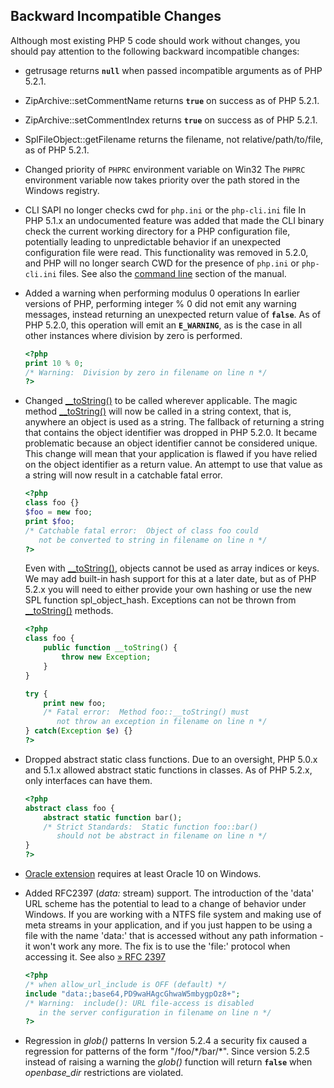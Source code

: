 Backward Incompatible Changes
-----------------------------

Although most existing PHP 5 code should work without changes, you
should pay attention to the following backward incompatible changes:

-   <span class="simpara"> <span class="function">getrusage</span>
    returns **`null`** when passed incompatible arguments as of PHP
    5.2.1. </span>
-   <span class="simpara"> <span
    class="function">ZipArchive::setCommentName</span> returns
    **`true`** on success as of PHP 5.2.1. </span>
-   <span class="simpara"> <span
    class="function">ZipArchive::setCommentIndex</span> returns
    **`true`** on success as of PHP 5.2.1. </span>
-   <span class="simpara"> <span
    class="function">SplFileObject::getFilename</span> returns the
    filename, not relative/path/to/file, as of PHP 5.2.1. </span>
-   <span class="simpara"> Changed priority of `PHPRC` environment
    variable on Win32 </span> <span class="simpara"> The `PHPRC`
    environment variable now takes priority over the path stored in the
    Windows registry. </span>
-   <span class="simpara"> CLI SAPI no longer checks cwd for `php.ini`
    or the `php-cli.ini` file </span> <span class="simpara"> In PHP
    5.1.x an undocumented feature was added that made the CLI binary
    check the current working directory for a PHP configuration file,
    potentially leading to unpredictable behavior if an unexpected
    configuration file were read. This functionality was removed in
    5.2.0, and PHP will no longer search CWD for the presence of
    `php.ini` or `php-cli.ini` files. See also the
    <a href="/features/commandline.html" class="link">command line</a>
    section of the manual. </span>
-   <span class="simpara"> Added a warning when performing modulus 0
    operations </span> <span class="simpara"> In earlier versions of
    PHP, performing integer % 0 did not emit any warning messages,
    instead returning an unexpected return value of **`false`**. As of
    PHP 5.2.0, this operation will emit an **`E_WARNING`**, as is the
    case in all other instances where division by zero is performed.
    </span>
    ``` php
    <?php
    print 10 % 0;
    /* Warning:  Division by zero in filename on line n */
    ?>
    ```
-   <span class="simpara"> Changed
    <a href="/language/oop5/magic.html#object.tostring" class="link">__toString()</a>
    to be called wherever applicable. </span> <span class="simpara"> The
    magic method
    <a href="/language/oop5/magic.html#object.tostring" class="link">__toString()</a>
    will now be called in a string context, that is, anywhere an object
    is used as a string. </span> <span class="simpara"> The fallback of
    returning a string that contains the object identifier was dropped
    in PHP 5.2.0. It became problematic because an object identifier
    cannot be considered unique. This change will mean that your
    application is flawed if you have relied on the object identifier as
    a return value. An attempt to use that value as a string will now
    result in a catchable fatal error. </span>
    ``` php
    <?php
    class foo {}
    $foo = new foo;
    print $foo;
    /* Catchable fatal error:  Object of class foo could
       not be converted to string in filename on line n */
    ?>
    ```

    <span class="simpara"> Even with
    <a href="/language/oop5/magic.html#object.tostring" class="link">__toString()</a>,
    objects cannot be used as array indices or keys. We may add built-in
    hash support for this at a later date, but as of PHP 5.2.x you will
    need to either provide your own hashing or use the new SPL function
    <span class="function">spl\_object\_hash</span>. </span> <span
    class="simpara"> Exceptions can not be thrown from
    <a href="/language/oop5/magic.html#object.tostring" class="link">__toString()</a>
    methods. </span>
    ``` php
    <?php
    class foo {
        public function __toString() {
            throw new Exception;
        }
    }

    try {
        print new foo;
        /* Fatal error:  Method foo::__toString() must
           not throw an exception in filename on line n */
    } catch(Exception $e) {}
    ?>
    ```
-   <span class="simpara"> Dropped abstract static class functions.
    </span> <span class="simpara"> Due to an oversight, PHP 5.0.x and
    5.1.x allowed abstract static functions in classes. As of PHP 5.2.x,
    only interfaces can have them. </span>
    ``` php
    <?php
    abstract class foo {
        abstract static function bar();
        /* Strict Standards:  Static function foo::bar()
           should not be abstract in filename on line n */
    }
    ?>
    ```
-   <span class="simpara">
    <a href="/book/oci8.html#OCI8%20函数" class="link">Oracle extension</a>
    requires at least Oracle 10 on Windows. </span>
-   <span class="simpara"> Added RFC2397 (*data:* stream) support.
    </span> <span class="simpara"> The introduction of the 'data' URL
    scheme has the potential to lead to a change of behavior under
    Windows. If you are working with a NTFS file system and making use
    of meta streams in your application, and if you just happen to be
    using a file with the name 'data:' that is accessed without any path
    information - it won't work any more. The fix is to use the 'file:'
    protocol when accessing it. </span> <span class="simpara"> See also
    <a href="http://www.faqs.org/rfcs/rfc2397" class="link external">» RFC 2397</a>
    </span>
    ``` php
    <?php
    /* when allow_url_include is OFF (default) */
    include "data:;base64,PD9waHAgcGhwaW5mbygpOz8+";
    /* Warning:  include(): URL file-access is disabled
       in the server configuration in filename on line n */
    ?>
    ```
-   <span class="simpara"> Regression in *glob()* patterns </span> <span
    class="simpara"> In version 5.2.4 a security fix caused a regression
    for patterns of the form "/foo/\*/bar/\*". Since version 5.2.5
    instead of raising a warning the *glob()* function will return
    **`false`** when *openbase\_dir* restrictions are violated. </span>
